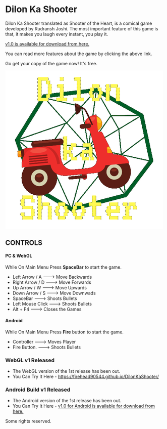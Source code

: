 # Dilon Ka Shooter
Dilon Ka Shooter translated as Shooter of the Heart, is a comical game developed by Rudransh Joshi. The most important feature of this game is that, it makes you laugh every instant, you play it.

<a href ="https://github.com/FireHead90544/DilonKaShooter/releases/tag/v1.0">v1.0 is available for download from here.</a>
<p>You can read more features about the game by clicking the above link.</p>
<p>Go get your copy of the game now! It's free.</p>

![Logo](https://github.com/FireHead90544/DilonKaShooter/blob/master/MainMenu.png)

## CONTROLS

#### PC & WebGL

While On Main Menu Press **SpaceBar** to start the game.

- Left Arrow / A   ---> Move Backwards
- Right Arrow / D  ---> Move Forwards
- Up Arrow / W     ---> Move Upwards
- Down Arrow / S   ---> Move Downwads
- SpaceBar         ---> Shoots Bullets
- Left Mouse Click ---> Shoots Bullets
- Alt + F4         ---> Closes the Games


#### Android

While On Main Menu Press **Fire** button to start the game.

- Controller       ---> Moves Player
- Fire Button.     ---> Shoots Bullets

### WebGL v1 Released

- The WebGL version of the 1st release has been out.
- You Can Try It Here
      - https://firehead90544.github.io/DilonKaShooter/

### Android Build v1 Released

- The Android version of the 1st release has been out.
- You Can Try It Here
      - <a href ="https://github.com/FireHead90544/DilonKaShooter/releases/tag/v1.0.1/">v1.0 for Android is available for download from here.</a>


<p>Some rights reserved. </p>
